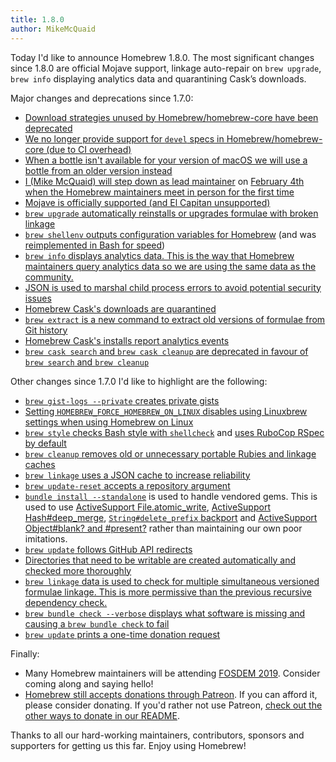 ```yaml
---
title: 1.8.0
author: MikeMcQuaid
---
```

Today I'd like to announce Homebrew 1.8.0. The most significant changes since 1.8.0 are official Mojave support, linkage auto-repair on `brew upgrade`, `brew info` displaying analytics data and quarantining Cask’s downloads.

Major changes and deprecations since 1.7.0:

- [Download strategies unused by Homebrew/homebrew-core have been deprecated](https://github.com/Homebrew/brew/pull/5112)
- [We no longer provide support for `devel` specs in Homebrew/homebrew-core (due to CI overhead)](https://github.com/Homebrew/brew/pull/5086)
- [When a bottle isn't available for your version of macOS we will use a bottle from an older version instead](https://github.com/Homebrew/brew/pull/5100)
- [I (Mike McQuaid) will step down as lead maintainer](https://github.com/Homebrew/brew/pull/4884) on [February 4th when the Homebrew maintainers meet in person for the first time](https://github.com/Homebrew/brew/pull/5073)
- [Mojave is officially supported (and El Capitan unsupported)](https://github.com/Homebrew/brew/pull/4950)
- [`brew upgrade` automatically reinstalls or upgrades formulae with broken linkage](https://github.com/Homebrew/brew/pull/4767)
- [`brew shellenv` outputs configuration variables for Homebrew](https://github.com/Homebrew/brew/pull/4849) (and was [reimplemented in Bash for speed](https://github.com/Homebrew/brew/pull/4887))
- [`brew info` displays analytics data. This is the way that Homebrew maintainers query analytics data so we are using the same data as the community.](https://github.com/Homebrew/brew/pull/4830)
- [JSON is used to marshal child process errors to avoid potential security issues](https://github.com/Homebrew/brew/pull/4819)
- [Homebrew Cask's downloads are quarantined](https://github.com/Homebrew/brew/pull/4656)
- [`brew extract` is a new command to extract old versions of formulae from Git history](https://github.com/Homebrew/brew/pull/4563)
- [Homebrew Cask's installs report analytics events](https://github.com/Homebrew/brew/pull/4620)
- [`brew cask search` and `brew cask cleanup` are deprecated in favour of `brew search` and `brew cleanup`](https://github.com/Homebrew/brew/pull/4670)

Other changes since 1.7.0 I'd like to highlight are the following:

- [`brew gist-logs --private` creates private gists](https://github.com/Homebrew/brew/pull/5089)
- [Setting `HOMEBREW_FORCE_HOMEBREW_ON_LINUX` disables using Linuxbrew settings when using Homebrew on Linux](https://github.com/Homebrew/brew/pull/5139)
- [`brew style` checks Bash style with `shellcheck`](https://github.com/Homebrew/brew/pull/5030) and [uses RuboCop RSpec by default](https://github.com/Homebrew/brew/pull/4948)
- [`brew cleanup` removes old or unnecessary portable Rubies and linkage caches](https://github.com/Homebrew/brew/pull/5029)
- [`brew linkage` uses a JSON cache to increase reliability](https://github.com/Homebrew/brew/pull/4984)
- [`brew update-reset` accepts a repository argument](https://github.com/Homebrew/brew/pull/4932)
- [`bundle install --standalone`](https://github.com/Homebrew/brew/pull/4895) is used to handle vendored gems. This is used to use [ActiveSupport File.atomic_write](https://github.com/Homebrew/brew/pull/4913), [ActiveSupport Hash#deep_merge](https://github.com/Homebrew/brew/pull/4912), [`String#delete_prefix` backport](https://github.com/Homebrew/brew/pull/4906) and [ActiveSupport Object#blank? and #present?](https://github.com/Homebrew/brew/pull/4902) rather than maintaining our own poor imitations.
- [`brew update` follows GitHub API redirects](https://github.com/Homebrew/brew/pull/4868)
- [Directories that need to be writable are created automatically and checked more thoroughly](https://github.com/Homebrew/brew/pull/4844)
- [`brew linkage` data is used to check for multiple simultaneous versioned formulae linkage. This is more permissive than the previous recursive dependency check.](https://github.com/Homebrew/brew/pull/4762)
- [`brew bundle check --verbose` displays what software is missing and causing a `brew bundle check` to fail](https://github.com/Homebrew/brew/pull/4703)
- [`brew update` prints a one-time donation request](https://github.com/Homebrew/brew/pull/4682)

Finally:

- Many Homebrew maintainers will be attending [FOSDEM 2019](https://fosdem.org/2019/). Consider coming along and saying hello!
- [Homebrew still accepts donations through Patreon](https://www.patreon.com/homebrew). If you can afford it, please consider donating. If you'd rather not use Patreon, [check out the other ways to donate in our README](https://github.com/homebrew/brew/#donations).

Thanks to all our hard-working maintainers, contributors, sponsors and supporters for getting us this far. Enjoy using Homebrew!
